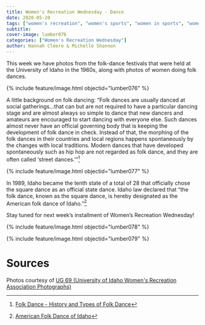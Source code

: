```yaml
---
title: Women's Recreation Wednesday - Dance
date: 2020-05-20
tags: ["women's recreation", "women's sports", "women in sports", "women", "women athletes"]
subtitle: 
cover-image: lumber076
categories: ["Women's Recreation Wednesday"]
author: Hannah Cleere & Michelle Shannon
---
```


This week we have photos from the folk-dance festivals that
were held at the University of Idaho in the 1960s, along with photos of women
doing folk dances.

{% include feature/image.html objectid="lumber076" %}

A little background on folk dancing: “Folk dances are
usually danced at social gatherings…that can but are not required to have a
particular dancing stage and are almost always so simple to dance that new
dancers and amateurs are encouraged to start dancing with everyone else. Such
dances almost never have an official governing body that is keeping the development
of folk dance in check. Instead of that, the morphing of the folk dances in
their countries and local regions happens spontaneously by the changes with
local traditions. Modern dances that have developed spontaneously such as hip
hop are not regarded as folk dance, and they are often called ‘street dances.’”[^1]

{% include feature/image.html objectid="lumber077" %}

In 1989,
Idaho became the tenth state of a total of 28 that officially chose the square
dance as an official state dance. Idaho law declared that “the folk dance,
known as the square dance, is hereby designated as the American folk dance of
Idaho.”[^2]

Stay tuned for next week’s installment of Women’s
Recreation Wednesday!

{% include feature/image.html objectid="lumber078" %}

{% include feature/image.html objectid="lumber079" %}

# Sources

Photos courtesy of [UG 69 (University of Idaho Women's Recreation Association Photographs)](http://archiveswest.orbiscascade.org/ark:/80444/xv152953/op=fstyle.aspx?t=k&amp;q=)

[^1]: [Folk Dance - History and Types of Folk Dance](http://www.dancefacts.net/dance-list/folk-dance/)

[^2]: [American Folk Dance of Idaho](https://www.netstate.com/states/symb/dances/id_square_dance.htm)